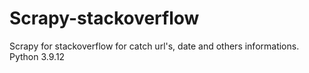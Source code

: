 # Scrapy-stackoverflow

Scrapy for stackoverflow for catch url's, date and others informations. Python 3.9.12
